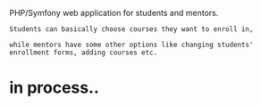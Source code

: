 PHP/Symfony web application for students and mentors.

	Students can basically choose courses they want to enroll in, 

	while mentors have some other options like changing students' enrollment forms, adding courses etc.


# in process..